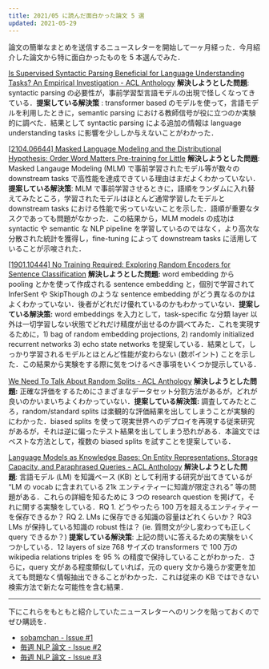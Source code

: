 ```yaml
---
title: 2021/05 に読んだ面白かった論文 5 選
updated: 2021-05-29
---
```


論文の簡単なまとめを送信するニュースレターを開始して一ヶ月経った．今月紹介した論文から特に面白かったものを 5 本選んでみた．

[Is Supervised Syntactic Parsing Beneficial for Language Understanding Tasks? An Empirical Investigation - ACL Anthology](https://www.aclweb.org/anthology/2021.eacl-main.270/?utm_campaign=%E6%AF%8E%E9%80%B1%20NLP%20%E8%AB%96%E6%96%87&utm_medium=email&utm_source=Revue%20newsletter)
**解決しようとした問題**: syntactic parsing の必要性が，事前学習型言語モデルの出現で怪しくなってきている．**提案している解決策** : transformer based のモデルを使って，言語モデルを利用したときに，semantic parsing における教師信号が役に立つのか実験的に調べた．結果として syntactic parsing による追加の情報は language understanding tasks に影響を少ししか与えないことがわかった．

[\[2104.06644\] Masked Language Modeling and the Distributional Hypothesis: Order Word Matters Pre-training for Little](https://arxiv.org/abs/2104.06644?utm_campaign=%E6%AF%8E%E9%80%B1%20NLP%20%E8%AB%96%E6%96%87&utm_medium=email&utm_source=Revue%20newsletter)
**解決しようとした問題**: Masked Langauge Modeling (MLM) で事前学習されたモデル等が数々の downstream tasks で高性能を達成できている理由はまだよくわかっていない．**提案している解決策**: MLM で事前学習させるときに，語順をランダムに入れ替えてみたところ，学習されたモデルはほとんど通常学習したモデルと downstream tasks における性能で劣っていないことを示した．語順が重要なタスクであっても問題がなかった．この結果から，MLM models の成功は syntactic や semantic な NLP pipeline を学習しているのではなく，より高次な分散された統計を獲得し，fine-tuning によって downstream tasks に活用していることが示唆された．

[\[1901.10444\] No Training Required: Exploring Random Encoders for Sentence Classification](https://arxiv.org/abs/1901.10444?utm_campaign=%E6%AF%8E%E9%80%B1%20NLP%20%E8%AB%96%E6%96%87&utm_medium=email&utm_source=Revue%20newsletter)
**解決しようとした問題:** word embedding から pooling とかを使って作成される sentence embedding と，個別で学習されて InferSent や SkipThough のような sentence embedding がどう異なるのかはよくわかっていない．後者がどれだけ優れているのかもわかっていない．**提案している解決策:** word embeddings を入力として，task-specific な分類 layer 以外は一切学習しない状態でどれだけ精度が出せるのか調べてみた．これを実現するために，1) bag of random embedding projections, 2) randomly initialized recurrent networks 3) echo state networks を提案している．結果として，しっかり学習されるモデルとほとんど性能が変わらない (数ポイント) ことを示した．この結果から実験をする際に気をつけるべき事項をいくつか提示している．

[We Need To Talk About Random Splits - ACL Anthology](https://www.aclweb.org/anthology/2021.eacl-main.156/?utm_campaign=%E6%AF%8E%E9%80%B1%20NLP%20%E8%AB%96%E6%96%87&utm_medium=email&utm_source=Revue%20newsletter)
**解決しようとした問題:** 正確な評価をするためにさまざまなデータセット分割方法があるが，どれが良いのかいまいちよくわかっていない．**提案している解決策:** 調査してみたところ，random/standard splits は楽観的な評価結果を出してしまうことが実験的にわかった．biased splits を使って現実世界へのデプロイを再現する従来研究があるが，それは逆に偏ったテスト結果を出してしまう恐れがある．本論文ではベストな方法として，複数の biased splits を試すことを提案している．

[Language Models as Knowledge Bases: On Entity Representations, Storage Capacity, and Paraphrased Queries - ACL Anthology](https://www.aclweb.org/anthology/2021.eacl-main.153/?utm_campaign=%E6%AF%8E%E9%80%B1%20NLP%20%E8%AB%96%E6%96%87&utm_medium=email&utm_source=Revue%20newsletter)
**解決しようとした問題**: 言語モデル (LM) を知識ベース (KB) として利用する研究が出てきているが “LM の vocab に含まれている 21k エンティティーに知識が限定される” 等の問題がある．これらの詳細を知るために 3 つの research question を掲げて，それに関する実験をしている．RQ 1. どうやったら 100 万を超えるエンティティーを保存できるか？ RQ 2. LMs に保存できる知識の容量はどれくらいか？ RQ3 LMs が保持している知識の robust 性は？ (ie. 質問文が少し変わっても正しく query できるか？) **提案している解決策**: 上記の問いに答えるための実験をいくつかしている．12 layers of size 768 サイズの transformers で 100 万の wikipedia relations triples を 95 % の精度で保持していることがわかった．さらに，query 文がある程度類似していれば，元の query 文から幾らか変更を加えても問題なく情報抽出できることがわかった．これは従来の KB ではできない検索方法で新たな可能性を含む結果．

---

下にこれらをもともと紹介していたニュースレターへのリンクを貼っておくのでぜひ購読を．

- [sobamchan - Issue #1](https://www.getrevue.co/profile/sobamchan/issues/sobamchan-issue-1-57214)
- [毎週 NLP 論文 - Issue #2](https://www.getrevue.co/profile/sobamchan/issues/nlp-issue-2-589826)
- [毎週 NLP 論文 - Issue #3](https://www.getrevue.co/profile/sobamchan/issues/nlp-issue-3-629104)
